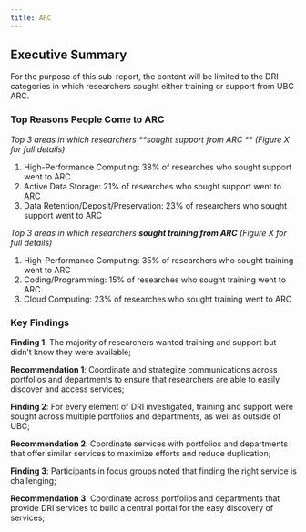 ```yaml
---
title: ARC
---
```


## Executive Summary

For the purpose of this sub-report, the content will be limited to the DRI categories in which researchers sought either training or support from UBC ARC.       


### Top Reasons People Come to ARC


_Top 3 areas in which researchers **sought support from ARC ** (Figure X for full details)_

1. High-Performance Computing: 38% of researches who sought support went to ARC
2. Active Data Storage: 21% of researches who sought support went to ARC
3. Data Retention/Deposit/Preservation: 23% of researchers who sought support went to ARC

_Top 3 areas in which researchers **sought training from ARC** (Figure X for full details)_

1. High-Performance Computing: 35% of researchers who sought training went to ARC
2. Coding/Programming:  15% of researches who sought training went to ARC
3. Cloud Computing:  23% of researches who sought training went to ARC

### Key Findings

**Finding 1**: The majority of researchers wanted training and support but didn’t know they were available;

**Recommendation 1**: Coordinate and strategize communications across portfolios and departments to ensure that researchers are able to easily discover and access services;

**Finding 2**: For every element of DRI investigated, training and support were sought across multiple portfolios and departments, as well as outside of UBC;

**Recommendation 2**: Coordinate services with portfolios and departments that offer similar services to maximize efforts and reduce duplication;

**Finding 3**: Participants in focus groups noted that finding the right service is challenging;

**Recommendation 3**: Coordinate across portfolios and departments that provide DRI services to build a central portal for the easy discovery of services;
